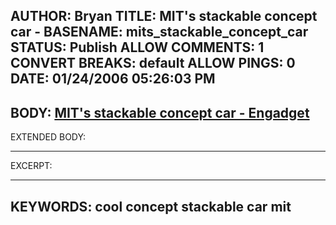 AUTHOR: Bryan
TITLE: MIT's stackable concept car -
BASENAME: mits_stackable_concept_car
STATUS: Publish
ALLOW COMMENTS: 1
CONVERT BREAKS: __default__
ALLOW PINGS: 0
DATE: 01/24/2006 05:26:03 PM
-----
BODY:
<a title="MIT's stackable concept car - Engadget" href="http://engadget.com/2005/12/30/mits-stackable-concept-car/">MIT's stackable concept car - Engadget</a>
-----
EXTENDED BODY:

-----
EXCERPT:

-----
KEYWORDS:
cool concept stackable car mit
-----


